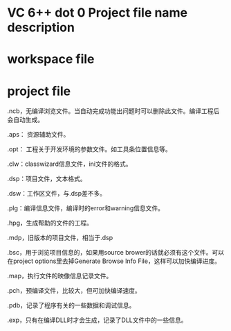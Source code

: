 <h1>VC 6++ dot 0 Project file name description</h1>

# workspace file

# project file
.ncb，无编译浏览文件。当自动完成功能出问题时可以删除此文件。编译工程后会自动生成。

.aps： 资源辅助文件。

.opt： 工程关于开发环境的参数文件。如工具条位置信息等。

.clw：classwizard信息文件，ini文件的格式。

.dsp：项目文件，文本格式。

.dsw：工作区文件，与.dsp差不多。

.plg：编译信息文件，编译时的error和warning信息文件。

.hpg，生成帮助的文件的工程。

.mdp，旧版本的项目文件，相当于.dsp

.bsc，用于浏览项目信息的，如果用source brower的话就必须有这个文件。可以在project options里去掉Generate Browse Info File，这样可以加快编译进度。

.map，执行文件的映像信息记录文件。

.pch，预编译文件，比较大，但可加快编译速度。

.pdb，记录了程序有关的一些数据和调试信息。

.exp，只有在编译DLL时才会生成，记录了DLL文件中的一些信息。
